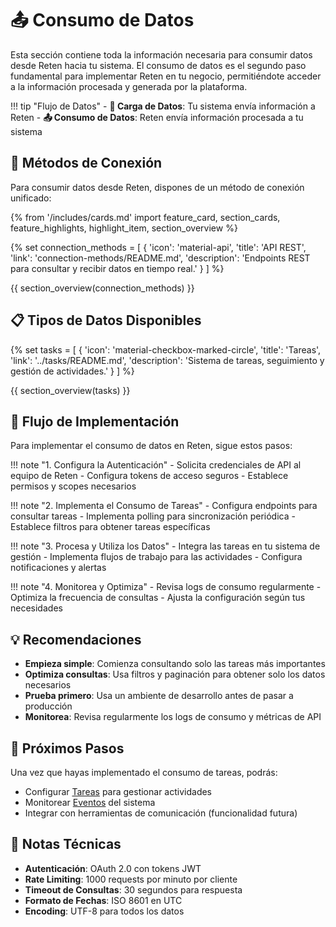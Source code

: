 # 📤 Consumo de Datos

Esta sección contiene toda la información necesaria para consumir datos desde Reten hacia tu sistema. El consumo de datos es el segundo paso fundamental para implementar Reten en tu negocio, permitiéndote acceder a la información procesada y generada por la plataforma.

!!! tip "Flujo de Datos"
    - **🔄 Carga de Datos**: Tu sistema envía información a Reten
    - **📤 Consumo de Datos**: Reten envía información procesada a tu sistema

## 🔌 Métodos de Conexión

Para consumir datos desde Reten, dispones de un método de conexión unificado:

{% from '/includes/cards.md' import feature_card, section_cards, feature_highlights, highlight_item, section_overview %}

{% set connection_methods = [
    {
        'icon': 'material-api',
        'title': 'API REST',
        'link': 'connection-methods/README.md',
        'description': 'Endpoints REST para consultar y recibir datos en tiempo real.'
    }
] %}

{{ section_overview(connection_methods) }}

## 📋 Tipos de Datos Disponibles


{% set tasks = [
    {
        'icon': 'material-checkbox-marked-circle',
        'title': 'Tareas',
        'link': '../tasks/README.md',
        'description': 'Sistema de tareas, seguimiento y gestión de actividades.'
    }
] %}

{{ section_overview(tasks) }}

## 🚀 Flujo de Implementación

Para implementar el consumo de datos en Reten, sigue estos pasos:

!!! note "1. Configura la Autenticación"
    - Solicita credenciales de API al equipo de Reten
    - Configura tokens de acceso seguros
    - Establece permisos y scopes necesarios

!!! note "2. Implementa el Consumo de Tareas"
    - Configura endpoints para consultar tareas
    - Implementa polling para sincronización periódica
    - Establece filtros para obtener tareas específicas

!!! note "3. Procesa y Utiliza los Datos"
    - Integra las tareas en tu sistema de gestión
    - Implementa flujos de trabajo para las actividades
    - Configura notificaciones y alertas

!!! note "4. Monitorea y Optimiza"
    - Revisa logs de consumo regularmente
    - Optimiza la frecuencia de consultas
    - Ajusta la configuración según tus necesidades

## 💡 Recomendaciones

- **Empieza simple**: Comienza consultando solo las tareas más importantes
- **Optimiza consultas**: Usa filtros y paginación para obtener solo los datos necesarios
- **Prueba primero**: Usa un ambiente de desarrollo antes de pasar a producción
- **Monitorea**: Revisa regularmente los logs de consumo y métricas de API

## 🔗 Próximos Pasos

Una vez que hayas implementado el consumo de tareas, podrás:

- Configurar [Tareas](../tasks/README.md) para gestionar actividades
- Monitorear [Eventos](../events/README.md) del sistema
- Integrar con herramientas de comunicación (funcionalidad futura)

## 📝 Notas Técnicas

- **Autenticación**: OAuth 2.0 con tokens JWT
- **Rate Limiting**: 1000 requests por minuto por cliente
- **Timeout de Consultas**: 30 segundos para respuesta
- **Formato de Fechas**: ISO 8601 en UTC
- **Encoding**: UTF-8 para todos los datos
